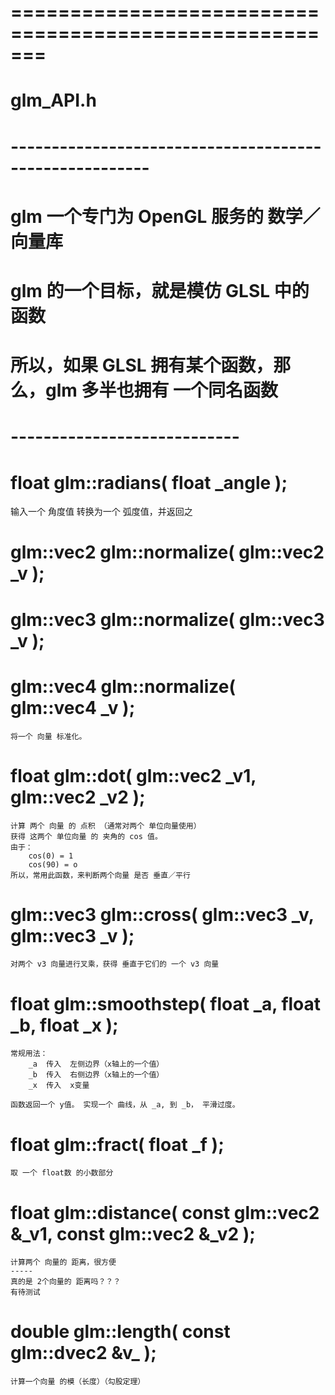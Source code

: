 # =======================================================
#                       glm_API.h 
# -------------------------------------------------------
#   glm  一个专门为 OpenGL 服务的 数学／向量库
#   glm  的一个目标，就是模仿 GLSL 中的函数
#   所以，如果 GLSL 拥有某个函数，那么，glm 多半也拥有 一个同名函数
# ----------------------------


#  float glm::radians( float _angle );
   输入一个 角度值
   转换为一个 弧度值，并返回之


#  glm::vec2 glm::normalize( glm::vec2 _v );
#  glm::vec3 glm::normalize( glm::vec3 _v );
#  glm::vec4 glm::normalize( glm::vec4 _v );
    将一个 向量 标准化。


# float glm::dot( glm::vec2 _v1, glm::vec2 _v2 );
    计算 两个 向量 的 点积 （通常对两个 单位向量使用）
    获得 这两个 单位向量 的 夹角的 cos 值。
    由于：
        cos(0) = 1
        cos(90) = o
    所以，常用此函数，来判断两个向量 是否 垂直／平行


#  glm::vec3 glm::cross( glm::vec3 _v, glm::vec3 _v );
    对两个 v3 向量进行叉乘，获得 垂直于它们的 一个 v3 向量


#  float glm::smoothstep( float _a, float _b, float _x );
    常规用法：
        _a  传入  左侧边界（x轴上的一个值）
        _b  传入  右侧边界（x轴上的一个值）
        _x  传入  x变量

    函数返回一个 y值。 实现一个 曲线，从 _a, 到 _b， 平滑过度。


#  float glm::fract( float _f );
    取 一个 float数 的小数部分

#  float glm::distance( const glm::vec2 &_v1, const glm::vec2 &_v2 );
    计算两个 向量的 距离，很方便
    -----
    真的是 2个向量的 距离吗？？？
    有待测试


#  double glm::length( const glm::dvec2 &v_ );
    计算一个向量 的模（长度）（勾股定理）
